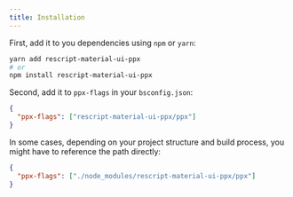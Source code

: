 ```yaml
---
title: Installation
---
```


First, add it to you dependencies using `npm` or `yarn`:

```bash
yarn add rescript-material-ui-ppx
# or
npm install rescript-material-ui-ppx
```

Second, add it to `ppx-flags` in your `bsconfig.json`:

```json
{
  "ppx-flags": ["rescript-material-ui-ppx/ppx"]
}
```

In some cases, depending on your project structure and build process, you might
have to reference the path directly:

```json
{
  "ppx-flags": ["./node_modules/rescript-material-ui-ppx/ppx"]
}
```
